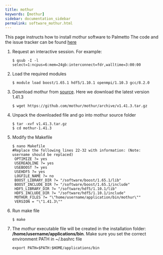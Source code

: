 ```yaml
---
title: mothur
keywords: [mothur]
sidebar: documentation_sidebar
permalink: software_mothur.html
---
```


This page instructs how to install mothur software to Palmetto
The code and the issue tracker can be found [here](https://github.com/mothur/mothur/blob/master/INSTALL.md)

1. Request an interactive session. For example:

   ```
   $ qsub -I -l select=1:ncpus=6:mem=24gb:interconnect=fdr,walltime=3:00:00
   ```

1. Load the required modules

   ```
   $ module load boost/1.65.1 hdf5/1.10.1 openmpi/1.10.3 gcc/8.2.0
   ```

1. Download mothur from [source](https://github.com/mothur/mothur/releases/tag/v1.41.3). Here we download the latest version 1.41.3

   ```
   $ wget https://github.com/mothur/mothur/archive/v1.41.3.tar.gz
   ```
   
1. Unpack the downloaded file and go into mothur source folder

   ```
   $ tar -xvf v1.41.3.tar.gz
   $ cd mothur-1.41.3
   ```
   
1. Modify the Makefile

   ```
   $ nano Makefile
   #Replace the following lines 22-32 with information: (Note: username should be replaced)
    OPTIMIZE ?= yes
    USEREADLINE ?= yes
    USEBOOST ?= yes
    USEHDF5 ?= yes
    LOGFILE_NAME ?= no
    BOOST_LIBRARY_DIR ?= "/software/boost/1.65.1/lib"
    BOOST_INCLUDE_DIR ?= "/software/boost/1.65.1/include"
    HDF5_LIBRARY_DIR ?= "/software/hdf5/1.10.1/lib"
    HDF5_INCLUDE_DIR ?= "/software/hdf5/1.10.1/include"
    MOTHUR_FILES ?= "\"home/username/application/bin/mothur\""
    VERSION = "\"1.41.3\""
   ```
   
1. Run make file

   ```
   $ make   
   ```

1. The *mothur* executable file will be created in the installation folder: **/home/username/applications/bin**.
Make sure you set the correct environment PATH in ~/.bashrc file

   ```
   export PATH=$PATH:$HOME/applications/bin
   ```
